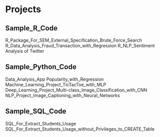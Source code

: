 # Projects
## Sample_R_Code
R_Package_For_SEM_External_Specification_Brute_Force_Search
R_Data_Analysis_Fraud_Transaction_with_Regression
R_NLP_Sentiment Analysis of Twitter

## Sample_Python_Code
Data_Analysis_App Popularity_with_Regression
Machine_Learning_Project_TicTacToe_with_MLP
Deep_Learning_Project_Multi-class_Image_Classification_with_CNN
NLP_Project_Image_Captioning_with_Neural_Networks

## Sample_SQL_Code
SQL_For_Extract_Students_Usage
SQL_For_Extract_Students_Usage_without_Privileges_to_CREATE_Table
